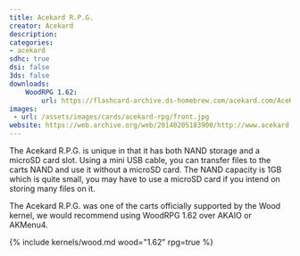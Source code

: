 ```yaml
---
title: Acekard R.P.G.
creator: Acekard
description:
categories:
- acekard
sdhc: true
dsi: false
3ds: false
downloads:
    WoodRPG 1.62:
        url: https://flashcard-archive.ds-homebrew.com/acekard.com/AceKard_RPG/Acekard_RPG_Wood_RPG_1.62.zip
images:
 - url: /assets/images/cards/acekard-rpg/front.jpg
website: https://web.archive.org/web/20140205183900/http://www.acekard.com/
---
```


The Acekard R.P.G. is unique in that it has both NAND storage and a microSD card slot. Using a mini USB cable, you can transfer files to the carts NAND and use it without a microSD card. The NAND capacity is 1GB which is quite small, you may have to use a microSD card if you intend on storing many files on it.

The Acekard R.P.G. was one of the carts officially supported by the Wood kernel, we would recommend using WoodRPG 1.62 over AKAIO or AKMenu4.

{% include kernels/wood.md wood="1.62" rpg=true %}